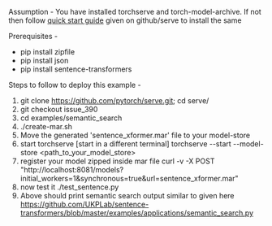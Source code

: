Assumption - 
You have installed torchserve and torch-model-archive. If not then follow [quick start guide](https://github.com/pytorch/serve) given on github/serve to install the same

Prerequisites - 
- pip install zipfile
- pip install json
- pip install sentence-transformers

Steps to follow to deploy this example - 

1. git clone https://github.com/pytorch/serve.git; cd serve/
2. git checkout issue_390
2. cd examples/semantic_search
3. ./create-mar.sh
4. Move the generated 'sentence_xformer.mar' file to your model-store
5. start torchserve [start in a different terminal]
torchserve --start --model-store <path_to_your_model_store>
6. register your model zipped inside mar file
curl -v -X POST "http://localhost:8081/models?initial_workers=1&synchronous=true&url=sentence_xformer.mar"
7. now test it
./test_sentence.py
8. Above should print semantic search output similar to given here https://github.com/UKPLab/sentence-transformers/blob/master/examples/applications/semantic_search.py  
